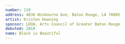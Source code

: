 ```yaml
---
number: 119
address: 4836 Winbourne Ave, Baton Rouge, LA 70805
artist: Kristen Downing
sponsor: LDOA, Arts Council of Greater Baton Rouge
debuted: 2019
name: Black is Beautiful
---
```

